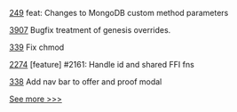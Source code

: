 
[249](https://github.com/hyperledger/aries-framework-go-ext/pull/249) feat: Changes to MongoDB custom method parameters

[3907](https://github.com/hyperledger/besu/pull/3907) Bugfix treatment of genesis overrides.  

[339](https://github.com/hyperledger/aries-mobile-agent-react-native/pull/339) Fix chmod

[2274](https://github.com/hyperledger/iroha/pull/2274) [feature] #2161: Handle id and shared FFI fns

[338](https://github.com/hyperledger/aries-mobile-agent-react-native/pull/338) Add nav bar to offer and proof modal


[See more >>>](https://start-here.hyperledger.org/pull-requests)
